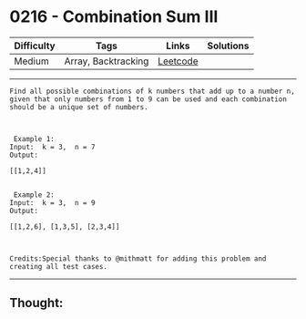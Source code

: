 # 0216 - Combination Sum III

Difficulty  | Tags | Links | Solutions
----------- | ---- | ----- | -----
Medium | Array, Backtracking | [Leetcode](https://leetcode.com/problems/combination-sum-iii/description/) |


-----------

```
Find all possible combinations of k numbers that add up to a number n, given that only numbers from 1 to 9 can be used and each combination should be a unique set of numbers.



 Example 1:
Input:  k = 3,  n = 7
Output: 

[[1,2,4]]


 Example 2:
Input:  k = 3,  n = 9
Output: 

[[1,2,6], [1,3,5], [2,3,4]]



Credits:Special thanks to @mithmatt for adding this problem and creating all test cases.
```

-----------

## Thought:
